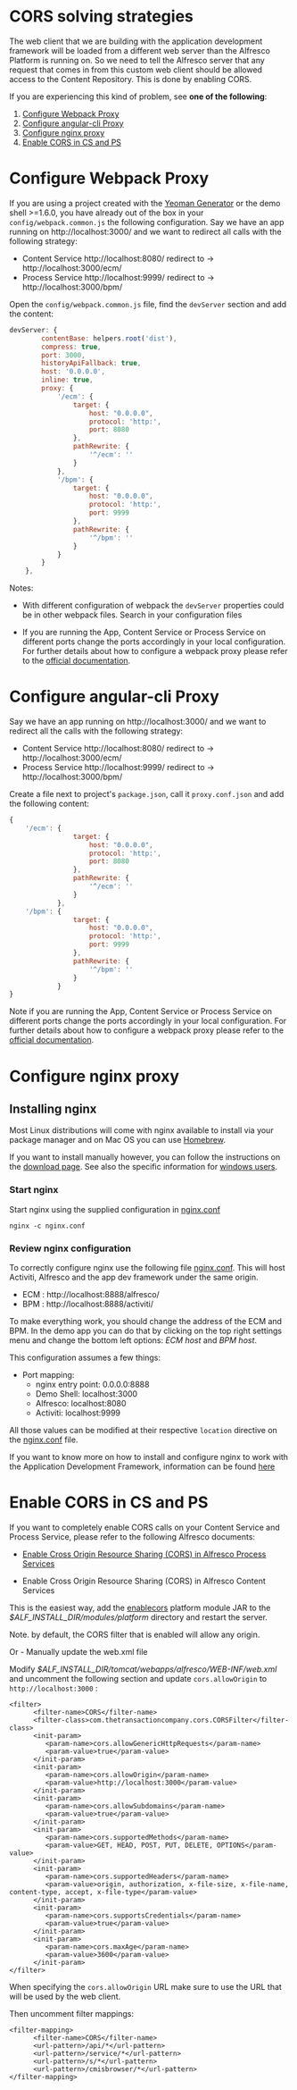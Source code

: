 # CORS solving strategies

The web client that we are building with the application development framework will be loaded from a different web server than the Alfresco Platform is running on.
So we need to tell the Alfresco server that any request that comes in from this custom web client should be allowed access 
to the Content Repository. This is done by enabling CORS.

If you are experiencing this kind of problem, see  **one of the following**:

1. [Configure Webpack Proxy](#configure-webpack-proxy) 
2. [Configure angular-cli Proxy](#configure-angular-cli-proxy)
3. [Configure nginx proxy](#configure-nginx-proxy)
4. [Enable CORS in CS and PS](#configure-webpack-proxy)

# Configure Webpack Proxy

If you are using a project created with the [Yeoman Generator](https://github.com/Alfresco/generator-ng2-alfresco-app) or the demo shell >=1.6.0, you have already out of the box in your `config/webpack.common.js` the following configuration. 
Say we have an app running on http://localhost:3000/ and we want to redirect all calls with the following strategy:

* Content Service http://localhost:8080/  redirect to -> http://localhost:3000/ecm/ 
* Process Service http://localhost:9999/  redirect to -> http://localhost:3000/bpm/ 

Open the `config/webpack.common.js` file, find the `devServer`  section and add the content:

```javascript
devServer: {
        contentBase: helpers.root('dist'),
        compress: true,
        port: 3000,
        historyApiFallback: true,
        host: '0.0.0.0',
        inline: true,
        proxy: {
            '/ecm': {
                target: {
                    host: "0.0.0.0",
                    protocol: 'http:',
                    port: 8080
                },
                pathRewrite: {
                    '^/ecm': ''
                }
            },
            '/bpm': {
                target: {
                    host: "0.0.0.0",
                    protocol: 'http:',
                    port: 9999
                },
                pathRewrite: {
                    '^/bpm': ''
                }
            }
        }
    },
```

Notes:
- With different configuration of webpack the `devServer` properties could be in other webpack files. Search in your configuration files

- If you are running the App, Content Service or Process Service on different ports change the ports accordingly in your local configuration.
For further details about how to configure a webpack proxy please refer to the [official documentation](https://webpack.js.org/configuration/dev-server/#devserver-proxy).

# Configure angular-cli Proxy
Say we have an app running on http://localhost:3000/ and we want to redirect all the calls with the following strategy:

* Content Service http://localhost:8080/  redirect to -> http://localhost:3000/ecm/ 
* Process Service http://localhost:9999/  redirect to -> http://localhost:3000/bpm/ 

Create a file next to project's `package.json`, call it `proxy.conf.json` and add the following content:

```javascript
{
    '/ecm': {
                target: {
                    host: "0.0.0.0",
                    protocol: 'http:',
                    port: 8080
                },
                pathRewrite: {
                    '^/ecm': ''
                }
            },
    '/bpm': {
                target: {
                    host: "0.0.0.0",
                    protocol: 'http:',
                    port: 9999
                },
                pathRewrite: {
                    '^/bpm': ''
                }
            }
}
```

Note if you are running the App, Content Service or Process Service on different ports change the ports accordingly in your local configuration.
For further details about how to configure a webpack proxy please refer to the [official documentation](https://github.com/angular/angular-cli/blob/master/docs/documentation/stories/proxy.md).


# Configure nginx proxy

## Installing nginx

Most Linux distributions will come with nginx available to install via your
package manager and on Mac OS you can use [Homebrew](http://brew.sh/).

If you want to install manually however, you can follow the instructions on the
[download page](http://nginx.org/en/download.html). See also the specific information for
[windows users](http://nginx.org/en/docs/windows.html).

### Start nginx

Start nginx using the supplied configuration in [nginx.conf](nginx.conf)

    nginx -c nginx.conf

### Review nginx configuration

To correctly configure nginx use the following file [nginx.conf](/nginx.conf).
This will host Activiti, Alfresco and the app dev framework under the same origin.

* ECM : http://localhost:8888/alfresco/
* BPM : http://localhost:8888/activiti/

To make everything work, you should change the address of the ECM and BPM. In the demo app you can do that by clicking on the top right settings menu and change the bottom left options: *ECM host* and *BPM host*.

This configuration assumes a few things:

* Port mapping:
  * nginx entry point: 0.0.0.0:8888
  * Demo Shell: localhost:3000
  * Alfresco: localhost:8080
  * Activiti: localhost:9999

All those values can be modified at their respective `location` directive on the [nginx.conf](/nginx.conf) file.

If you want to know more on how to install and configure nginx to work with the Application Development Framework, information can be found [here](https://community.alfresco.com/community/application-development-framework/blog/2016/09/28/adf-development-set-up-with-nginx-proxy)


# Enable CORS in CS and PS

If you want to completely enable CORS calls on your Content Service and Process Service, please refer to the following Alfresco documents:

* [Enable Cross Origin Resource Sharing (CORS) in Alfresco Process Services](http://docs.alfresco.com/process-services1.6/topics/enabling-cors.html)

* Enable Cross Origin Resource Sharing (CORS) in Alfresco Content Services 

This is the easiest way, add the [enablecors](https://artifacts.alfresco.com/nexus/service/local/repositories/releases/content/org/alfresco/enablecors/1.0/enablecors-1.0.jar) 
platform module JAR to the *$ALF_INSTALL_DIR/modules/platform* directory and restart the server.

Note. by default, the CORS filter that is enabled will allow any origin.
 
Or - Manually update the web.xml file

Modify *$ALF_INSTALL_DIR/tomcat/webapps/alfresco/WEB-INF/web.xml* and uncomment the following section and update 
`cors.allowOrigin` to `http://localhost:3000` :

```
<filter>
      <filter-name>CORS</filter-name>
      <filter-class>com.thetransactioncompany.cors.CORSFilter</filter-class>
      <init-param>
         <param-name>cors.allowGenericHttpRequests</param-name>
         <param-value>true</param-value>
      </init-param>
      <init-param>
         <param-name>cors.allowOrigin</param-name>
         <param-value>http://localhost:3000</param-value>
      </init-param>
      <init-param>
         <param-name>cors.allowSubdomains</param-name>
         <param-value>true</param-value>
      </init-param>
      <init-param>
         <param-name>cors.supportedMethods</param-name>
         <param-value>GET, HEAD, POST, PUT, DELETE, OPTIONS</param-value>
      </init-param>
      <init-param>
         <param-name>cors.supportedHeaders</param-name>
         <param-value>origin, authorization, x-file-size, x-file-name, content-type, accept, x-file-type</param-value>
      </init-param>
      <init-param>
         <param-name>cors.supportsCredentials</param-name>
         <param-value>true</param-value>
      </init-param>
      <init-param>
         <param-name>cors.maxAge</param-name>
         <param-value>3600</param-value>
      </init-param>
</filter>
```
When specifying the `cors.allowOrigin` URL make sure to use the URL that will be used by the web client. 

Then uncomment filter mappings:

``` 
<filter-mapping>
      <filter-name>CORS</filter-name>
      <url-pattern>/api/*</url-pattern>
      <url-pattern>/service/*</url-pattern>
      <url-pattern>/s/*</url-pattern>
      <url-pattern>/cmisbrowser/*</url-pattern>
</filter-mapping>
```
